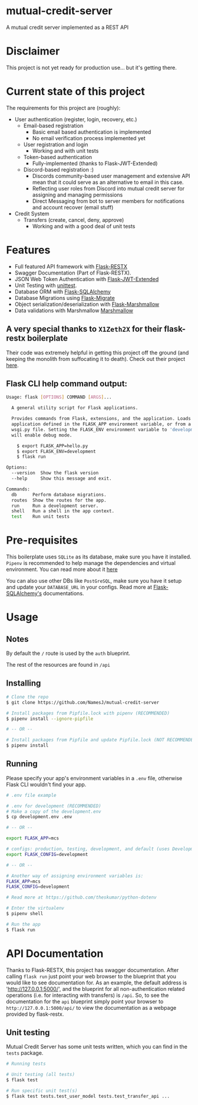 # mutual-credit-server
A mutual credit server implemented as a REST API

# Disclaimer
This project is not yet ready for production use... but it's getting there.

# Current state of this project
The requirements for this project are (roughly):
* User authentication (register, login, recovery, etc.)
  * Email-based registration
    * Basic email based authentication is implemented
    * No email verification process implemented yet
  * User registration and login
    * Working and with unit tests
  * Token-based authentication
    * Fully-implemented (thanks to Flask-JWT-Extended)
  * Discord-based registration :)
    * Discords community-based user management and extensive API mean that it could serve as an alternative to email in this case.
    * Reflecting user roles from Discord into mutual credit server for assigning and managing permissions
    * Direct Messaging from bot to server members for notifications and account recover (email stuff)
* Credit System
  * Transfers (create, cancel, deny, approve)
    * Working and with a good deal of unit tests

# Features
* Full featured API framework with [Flask-RESTX](https://flask-restx.readthedocs.io/en/latest/)
* Swagger Documentation (Part of Flask-RESTX).
* JSON Web Token Authentication with [Flask-JWT-Extended](https://flask-jwt-extended.readthedocs.io/en/stable/)
* Unit Testing with [unittest](https://docs.python.org/3/library/unittest.html).
* Database ORM with [Flask-SQLAlchemy](https://flask-sqlalchemy.palletsprojects.com/en/2.x/)
* Database Migrations using [Flask-Migrate](https://github.com/miguelgrinberg/flask-migrate)
* Object serialization/deserialization with [Flask-Marshmallow](https://flask-marshmallow.readthedocs.io/en/latest/)
* Data validations with Marshmallow [Marshmallow](https://marshmallow.readthedocs.io/en/stable/quickstart.html#validation)

## A very special thanks to `X1Zeth2X` for their flask-restx boilerplate
Their code was extremely helpful in getting this project off the ground (and keeping the monolith from suffocating it to death). Check out their project [here](https://github.com/X1Zeth2X/flask-restx-boilerplate).

## Flask CLI help command output:
```sh
Usage: flask [OPTIONS] COMMAND [ARGS]...

  A general utility script for Flask applications.

  Provides commands from Flask, extensions, and the application. Loads the
  application defined in the FLASK_APP environment variable, or from a
  wsgi.py file. Setting the FLASK_ENV environment variable to 'development'
  will enable debug mode.

    $ export FLASK_APP=hello.py
    $ export FLASK_ENV=development
    $ flask run

Options:
  --version  Show the flask version
  --help     Show this message and exit.

Commands:
  db      Perform database migrations.
  routes  Show the routes for the app.
  run     Run a development server.
  shell   Run a shell in the app context.
  test    Run unit tests
```

# Pre-requisites

This boilerplate uses `SQLite` as its database, make sure you have it installed.
`Pipenv` is recommended to help manage the dependencies and virtual environment. You can read more about it [here](https://pypi.org/project/pipenv/])

You can also use other DBs like `PostGreSQL`, make sure you have it setup and update your `DATABASE_URL` in your configs.
Read more at [Flask-SQLAlchemy's](https://flask-sqlalchemy.palletsprojects.com/en/2.x/) documentations.

# Usage

## Notes

By default the `/` route is used by the `auth` blueprint.

The rest of the resources are found in `/api`

## Installing
```sh
# Clone the repo
$ git clone https://github.com/NamesJ/mutual-credit-server

# Install packages from Pipfile.lock with pipenv (RECOMMENDED)
$ pipenv install --ignore-pipfile

# -- OR --

# Install packages from Pipfile and update Pipfile.lock (NOT RECOMMENDED)
$ pipenv install
```

## Running
Please specify your app's environment variables in a `.env` file, otherwise Flask CLI wouldn't find your app.

```sh
# .env file example

# .env for development (RECOMMENDED)
# Make a copy of the development.env
$ cp development.env .env

# -- OR --

export FLASK_APP=mcs

# configs: production, testing, development, and default (uses DevelopmentConfig)
export FLASK_CONFIG=development

# -- OR --

# Another way of assigning environment variables is:
FLASK_APP=mcs
FLASK_CONFIG=development

# Read more at https://github.com/theskumar/python-dotenv
```

```sh
# Enter the virtualenv
$ pipenv shell

# Run the app
$ flask run
```

# API Documentation
Thanks to Flask-RESTX, this project has swagger documentation. After calling `flask run` just point your web browser to the blueprint that you would like to see documentation for.
As an example, the default address is 'http://127.0.0.1:5000/', and the blueprint for all non-authentication related operations (i.e. for interacting with transfers) is `/api`. So, to see the documentation for the `api` blueprint simply point your browser to `http://127.0.0.1:5000/api/` to view the documentation as a webpage provided by flask-restx.

## Unit testing
Mutual Credit Server has some unit tests written, which you can find in the `tests` package.

```sh
# Running tests

# Unit testing (all tests)
$ flask test

# Run specific unit test(s)
$ flask test tests.test_user_model tests.test_transfer_api ...
```
